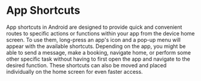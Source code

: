 # App Shortcuts

App shortcuts in Android are designed to provide quick and convenient routes to specific actions or functions within your app from the device home screen. To use them, long-press an app's icon and a pop-up menu will appear with the available shortcuts. Depending on the app, you might be able to send a message, make a booking, navigate home, or perform some other specific task without having to first open the app and navigate to the desired function. These shortcuts can also be moved and placed individually on the home screen for even faster access.
